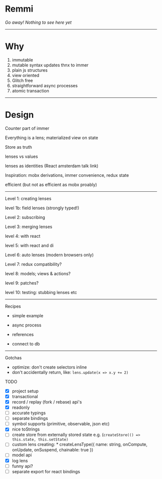 # Remmi

_Go away! Nothing to see here yet_

___

# Why

1. immutable
1. mutable syntax updates thnx to immer
1. plain js structures
1. view oriented
1. Glitch free
1. straightforward async processes
1. atomic transaction

---

# Design

Counter part of immer

Everything is a lens; materialized view on state

Store as truth

lenses vs values

lenses as identities (React amsterdam talk link)

Inspiration: mobx derivations, immer convenience, redux state

efficient (but not as efficient as mobx proably)

---

Level 1: creating lenses

level 1b: field lenses (strongly typed!)

Level 2: subscribing

Level 3: merging lenses

level 4: with react

level 5: with react and di

Level 6: auto lenses (modern browsers only)

Level 7: redux compatibility?

level 8: models; views & actions?

level 9: patches?

level 10: testing: stubbing lenses etc

---

Recipes

- simple example

- async process

- references

- connect to db

---

Gotchas

* optimize: don't create selectors inline
* don't accidentally return, like: `lens.update(x => x.y += 2)`

TODO

* [x] project setup
* [x] transactional
* [x] record / replay (fork / rebase) api's
* [x] readonly
* [ ] accurate typings
* [ ] separate bindings
* [ ] symbol supports (primitive, observable, json etc)
* [x] nice toStrings
* [ ] create store from externally stored state e.g. (`createStore(() => this.state, this.setState)`
* [ ] custom lens creating:
      * createLensType({ name: string, onCompute, onUpdate, onSuspend, chainable: true })
* [ ] model api
* [x] log lens
* [ ] funny api?
* [ ] separate export for react bindings